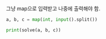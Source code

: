 

그냥 map으로 입력받고 나중에 출력해야 함.

```python
a, b, c = map(int, input().split())

print(solve(a, b, c))
```

